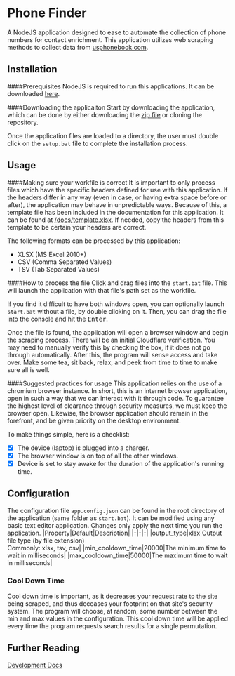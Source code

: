 # Phone Finder
A NodeJS application designed to ease to automate the collection of phone numbers for contact enrichment. This application utilizes web scraping methods to collect data from [usphonebook.com](https://www.usphonebook.com/).

## Installation

####Prerequisites
NodeJS is required to run this applications. It can be downloaded [here](https://nodejs.org/en/download).

####Downloading the applicaiton
Start by downloading the application, which can be done by either downloading the [zip file](https://github.com/ohadfarkash/phone-finder/archive/refs/heads/master.zip) or cloning the repository.

Once the application files are loaded to a directory, the user must double click on the `setup.bat` file to complete the installation process.

## Usage
####Making sure your workfile is correct
It is important to only process files which have the specific headers defined for use with this application. If the headers differ in any way (even in case, or having extra space before or after), the application may behave in unpredictable ways. Because of this, a template file has been included in the documentation for this application. It can be found at [/docs/template.xlsx](docs/template.xlsx). If needed, copy the headers from this template to be certain your headers are correct.

The following formats can be processed by this application:
- XLSX (MS Excel 2010+)
- CSV (Comma Separated Values)
- TSV (Tab Separated Values)

####How to process the file
Click and drag files into the `start.bat` file. This will launch the application with that file's path set as the workfile.

If you find it difficult to have both windows open, you can optionally launch `start.bat` without a file, by double clicking on it. Then, you can drag the file into the console and hit the <kbd>Enter</kbd>.

Once the file is found, the application will open a browser window and begin the scraping process. There will be an initial Cloudflare verification. You may need to manually verify this by checking the box, if it does not go through automatically. After this, the program will sense access and take over. Make some tea, sit back, relax, and peek from time to time to make sure all is well.

####Suggested practices for usage
This application relies on the use of a chromium browser instance. In short, this is an internet browser application, open in such a way that we can interact with it through code. To guarantee the highest level of clearance through security measures, we must keep the browser open. Likewise, the browser application should remain in the forefront, and be given priority on the desktop environment.

To make things simple, here is a checklist:
- [x] The device (laptop) is plugged into a charger.
- [x] The browser window is on top of all the other windows.
- [x] Device is set to stay awake for the duration of the application's running time.

## Configuration
The configuration file `app.config.json` can be found in the root directory of the application (same folder as `start.bat`). It can be modified using any basic text editor application. Changes only apply the next time you run the application.
|Property|Default|Description|
|-|-|-|
|output_type|xlsx|Output file type (by file extension)<br>Commonly: xlsx, tsv, csv|
|min_cooldown_time|20000|The minimum time to wait in milliseconds|
|max_cooldown_time|50000|The maximum time to wait in milliseconds|

### Cool Down Time
Cool down time is important, as it decreases your request rate to the site being scraped, and thus deceases your footprint on that site's security system. The program will choose, at random, some number between the min and max values in the configuration. This cool down time will be applied every time the program requests search results for a single permutation.

## Further Reading
[Development Docs](/docs/index.md)